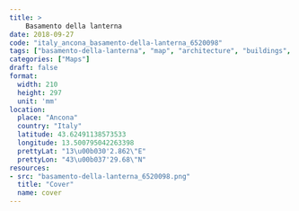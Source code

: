 ```yaml
---
title: > 
    Basamento della lanterna
date: 2018-09-27
code: "italy_ancona_basamento-della-lanterna_6520098"
tags: ["basamento-della-lanterna", "map", "architecture", "buildings", "Ancona", "Italy"]
categories: ["Maps"]
draft: false
format:
  width: 210
  height: 297
  unit: 'mm'
location:
  place: "Ancona"
  country: "Italy"
  latitude: 43.62491138573533
  longitude: 13.500795042263398
  prettyLat: "13\u00b030'2.862\"E"
  prettyLon: "43\u00b037'29.68\"N"
resources:
- src: "basamento-della-lanterna_6520098.png"
  title: "Cover"
  name: cover
---
```

